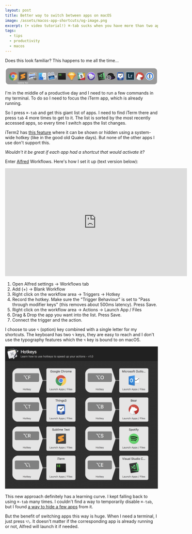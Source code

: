 ```yaml
---
layout: post
title: Better way to switch between apps on macOS
image: /assets/macos-app-shortcuts/og-image.png
excerpt: (+ video tutorial!) ⌘-tab sucks when you have more than two apps running. In this blog post I explore how we can make switching between apps more efficient.
tags:
  - tips
  - productivity
  - macos
---
```


Does this look familiar? This happens to me all the time…

![](/assets/macos-app-shortcuts/cmd-tab.png)

I'm in the middle of a productive day and I need to run a few commands in my terminal. To do so I need to focus the iTerm app, which is already running.

So I press `⌘-tab` and get this giant list of apps. I need to find iTerm there and press `tab` 4 more times to get to it. The list is sorted by the most recently accessed apps, so every time I switch apps the list changes.

iTerm2 has [this feature](https://www.iterm2.com/documentation-one-page.html#documentation-hotkey.html) where it can be shown or hidden using a system-wide hotkey (like in the good old Quake days). But none of the other apps I use don't support this.

_Wouldn't it be great if each app had a shortcut that would activate it?_

Enter [Alfred](https://www.alfredapp.com/) Workflows. Here's how I set it up (text version below):

<iframe width="600" height="356" src="https://www.youtube.com/embed/dP664Ro8PPk" frameborder="0" allow="autoplay; encrypted-media" allowfullscreen></iframe>

1. Open Alfred settings → Workflows tab
2. Add (+) → Blank Workflow
3. Right click on the workflow area → Triggers → Hotkey
4. Record the hotkey. Make sure the "Trigger Behaviour" is set to "Pass through modifier keys" (this removes about 500ms latency). Press Save.
5. Right click on the workflow area → Actions → Launch App / Files
6. Drag & Drop the app you want into the list. Press Save.
7. Connect the trigger and the action.

I choose to use `⌥` (option) key combined with a single letter for my shortcuts. The keyboard has two `⌥` keys, they are easy to reach and I don't use the typography features which the `⌥` key is bound to on macOS.

![](/assets/macos-app-shortcuts/my-app-hotkeys.png)

This new approach definitely has a learning curve. I kept falling back to using `⌘-tab` many times. I couldn't find a way to temporarily disable `⌘-tab`, but I found [a way to hide a few apps](https://apple.stackexchange.com/questions/92004/is-there-a-way-to-hide-certain-apps-from-the-cmdtab-menu) from it.

But the benefit of switching apps this way is huge. When I need a terminal, I just press `⌥\`. It doesn't matter if the corresponding app is already running or not, Alfred will launch it if needed.
